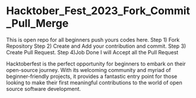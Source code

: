 # Hacktober_Fest_2023_Fork_Commit_Pull_Merge
This is open repo for all beginners push yours codes here.
Step 1) Fork Repository
Step 2) Create and Add your contribution and commit.
Step 3) Create Pull Request.
Step 4)Job Done I will Accept all the Pull Request 

Hacktoberfest is the perfect opportunity for beginners to embark on their open-source journey. With its welcoming community and myriad of beginner-friendly projects, it provides a fantastic entry point for those looking to make their first meaningful contributions to the world of open source software development.
